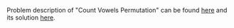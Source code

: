 Problem description of "Count Vowels Permutation" can be found 
[here](https://leetcode.com/problems/count-vowels-permutation/description/) and its solution
[here](https://github.com/aurimas13/Solutions-To-Problems/blob/main/LeetCode/Python%20Solutions/Count%20Square%20Submatrices%20with%20All%20Ones/count.py).